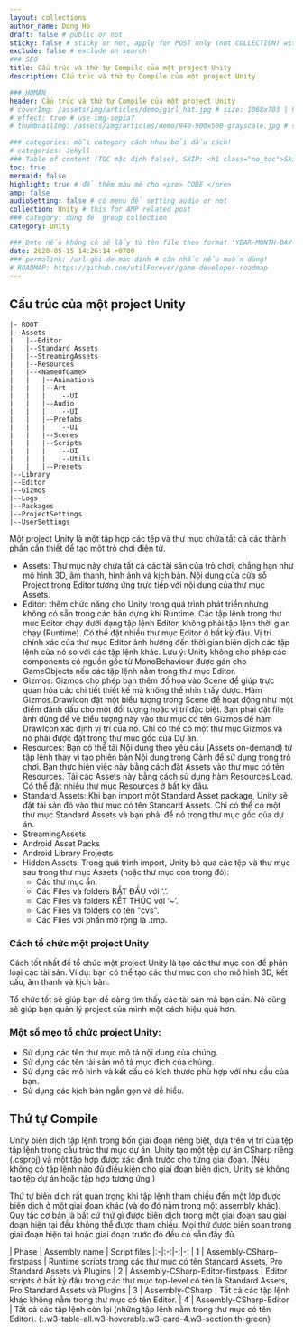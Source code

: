 ```yaml
---
layout: collections
author_name: Dong Ho
draft: false # public or not
sticky: false # sticky or not, apply for POST only (not COLLECTION) with including thumbnailImg
exclude: false # exclude on search
### SEO
title: Cấu trúc và thứ tự Compile của một project Unity
description: Cấu trúc và thứ tự Compile của một project Unity

### HUMAN
header: Cấu trúc và thứ tự Compile của một project Unity
# coverImg: /assets/img/articles/demo/girl_hat.jpg # size: 1068x703 | 900x500 | 600x400
# effect: true # use img-sepia?
# thumbnailImg: /assets/img/articles/demo/940-900x500-grayscale.jpg # size: 900x500 | 600x400

### categories: mỗi category cách nhau bởi dấu cách!
# categories: Jekyll
### Table of content (TOC mặc định false), SKIP: <h1 class="no_toc">Skip toc</h1> hoặc <div class="no_toc_section">
toc: true
mermaid: false
highlight: true # để thêm màu mè cho <pre> CODE </pre>
amp: false
audioSetting: false # có menu để setting audio or not
collection: Unity # this for AMP related post
### category: dùng để group collection
category: Unity

### Date nếu không có sẽ lấy từ tên file theo format "YEAR-MONTH-DAY-title.md"
date: 2020-05-15 14:26:14 +0700
### permalink: /url-ghi-de-mac-dinh # cân nhắc nếu muốn dùng!
# ROADMAP: https://github.com/utilForever/game-developer-roadmap
---
```


## Cấu trúc của một project Unity

```
|- ROOT
|--Assets
|	|--Editor
|	|--Standard Assets
|	|--StreamingAssets
|	|--Resources
|	|--<NameOfGame>
|	|	|--Animations
|	|	|--Art
|	|	|	|--UI
|	|	|--Audio
|	|	|	|--UI
|	|	|--Prefabs
|	|	|	|--UI
|	|	|--Scenes
|	|	|--Scripts
|	|	|	|--UI
|	|	|	|--Utils
|	|	|--Presets
|--Library
|--Editor
|--Gizmos
|--Logs
|--Packages
|--ProjectSettings
|--UserSettings
```

Một project Unity là một tập hợp các tệp và thư mục chứa tất cả các thành phần cần thiết để tạo một trò chơi điện tử.
- Assets: Thư mục này chứa tất cả các tài sản của trò chơi, chẳng hạn như mô hình 3D, âm thanh, hình ảnh và kịch bản. Nội dung của cửa sổ Project trong Editor tương ứng trực tiếp với nội dung của thư mục Assets.
- Editor: thêm chức năng cho Unity trong quá trình phát triển nhưng không có sẵn trong các bản dựng khi Runtime. Các tập lệnh trong thư mục Editor chạy dưới dạng tập lệnh Editor, không phải tập lệnh thời gian chạy (Runtime). Có thể đặt nhiều thư mục Editor ở bất kỳ đâu. Vị trí chính xác của thư mục Editor ảnh hưởng đến thời gian biên dịch các tập lệnh của nó so với các tập lệnh khác. Lưu ý: Unity không cho phép các components có nguồn gốc từ MonoBehaviour được gán cho GameObjects nếu các tập lệnh nằm trong thư mục Editor.
- Gizmos: Gizmos cho phép bạn thêm đồ họa vào Scene để giúp trực quan hóa các chi tiết thiết kế mà không thể nhìn thấy được. Hàm Gizmos.DrawIcon đặt một biểu tượng trong Scene để hoạt động như một điểm đánh dấu cho một đối tượng hoặc vị trí đặc biệt. Bạn phải đặt file ảnh dùng để vẽ biểu tượng này vào thư mục có tên Gizmos để hàm DrawIcon xác định vị trí của nó. Chỉ có thể có một thư mục Gizmos và nó phải được đặt trong thư mục gốc của Dự án.
- Resources: Bạn có thể tải Nội dung theo yêu cầu (Assets on-demand) từ tập lệnh thay vì tạo phiên bản Nội dung trong Cảnh để sử dụng trong trò chơi. Bạn thực hiện việc này bằng cách đặt Assets vào thư mục có tên Resources. Tải các Assets này bằng cách sử dụng hàm Resources.Load. Có thể đặt nhiều thư mục Resources ở bất kỳ đâu.
- Standard Assets: Khi bạn import một Standard Asset package, Unity sẽ đặt tài sản đó vào thư mục có tên Standard Assets. Chỉ có thể có một thư mục Standard Assets và bạn phải để nó trong thư mục gốc của dự án.
- StreamingAssets
- Android Asset Packs
- Android Library Projects
- Hidden Assets: Trong quá trình import, Unity bỏ qua các tệp và thư mục sau trong thư mục Assets (hoặc thư mục con trong đó):
	+ Các thư mục ẩn.
	+ Các Files và folders BẮT ĐẦU với ‘.’.
	+ Các Files và folders KẾT THÚC với ‘~’.
	+ Các Files và folders có tên "cvs".
	+ Các Files với phần mở rộng là .tmp.

### Cách tổ chức một project Unity

Cách tốt nhất để tổ chức một project Unity là tạo các thư mục con để phân loại các tài sản. Ví dụ: bạn có thể tạo các thư mục con cho mô hình 3D, kết cấu, âm thanh và kịch bản.

Tổ chức tốt sẽ giúp bạn dễ dàng tìm thấy các tài sản mà bạn cần. Nó cũng sẽ giúp bạn quản lý project của mình một cách hiệu quả hơn.

### Một số mẹo tổ chức project Unity:

- Sử dụng các tên thư mục mô tả nội dung của chúng.
- Sử dụng các tên tài sản mô tả mục đích của chúng.
- Sử dụng các mô hình và kết cấu có kích thước phù hợp với nhu cầu của bạn.
- Sử dụng các kịch bản ngắn gọn và dễ hiểu.

## Thứ tự Compile

Unity biên dịch tập lệnh trong bốn giai đoạn riêng biệt, dựa trên vị trí của tệp tập lệnh trong cấu trúc thư mục dự án. Unity tạo một tệp dự án CSharp riêng (.csproj) và một tập hợp được xác định trước cho từng giai đoạn. (Nếu không có tập lệnh nào đủ điều kiện cho giai đoạn biên dịch, Unity sẽ không tạo tệp dự án hoặc tập hợp tương ứng.)

Thứ tự biên dịch rất quan trọng khi tập lệnh tham chiếu đến một lớp được biên dịch ở một giai đoạn khác (và do đó nằm trong một assembly khác). Quy tắc cơ bản là bất cứ thứ gì được biên dịch trong một giai đoạn sau giai đoạn hiện tại đều không thể được tham chiếu. Mọi thứ được biên soạn trong giai đoạn hiện tại hoặc giai đoạn trước đó đều có sẵn đầy đủ.

| Phase | Assembly name | Script files
|:-|:-:|-:|-:
| 1 | Assembly-CSharp-firstpass | Runtime scripts trong các thư mục có tên Standard Assets, Pro Standard Assets và Plugins
| 2  | Assembly-CSharp-Editor-firstpass | Editor scripts ở bất kỳ đâu trong các thư mục top-level có tên là Standard Assets, Pro Standard Assets và Plugins
| 3  | Assembly-CSharp | Tất cả các tập lệnh khác không nằm trong thư mục có tên Editor.
| 4  | Assembly-CSharp-Editor | Tất cả các tập lệnh còn lại (những tập lệnh nằm trong thư mục có tên Editor).
{:.w3-table-all.w3-hoverable.w3-card-4.w3-section.th-green}